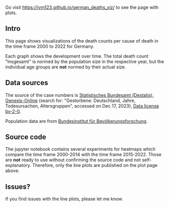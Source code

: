 Go visit https://jvm123.github.io/german_deaths_viz/ to see the page with plots.

## Intro

This page shows visualizations of the death counts per cause of death in the time frame 2000 to 2022 for Germany.

Each graph shows the development over time. The total death count "Insgesamt" is normed by the population size in the respective year, but the individual age groups are **not** normed by their actual size.

## Data sources
The source of the case numbers is [Statistisches Bundesamt (Destatis), Genesis-Online](https://www-genesis.destatis.de/genesis/online#astructure) (search for: "Gestorbene: Deutschland, Jahre, Todesursachen, Altersgruppen", accessed on Dec 17, 2023), [Data license by-2-0](https://www.govdata.de/dl-de/by-2-0).

Population data are from [Bundesinstitut für Bevölkerungsforschung](https://www.bib.bund.de/DE/Fakten/Fakt/B23-Altersgruppen-1871-Vorausberechnung.html).

## Source code

The jupyter notebook contains several experiments for heatmaps which compare the time frame 2000-2014 with the time frame 2015-2022. Those are **not** ready to use without confirming the source code and not self-explanatory. Therefore, only the line plots are published on the plot page above.

## Issues?

If you find issues with the line plots, please let me know.

